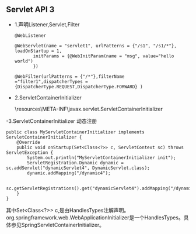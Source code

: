 ## Servlet API 3

- 1.声明Listener,Servlet,Filter

    ```
   @WebListener

   @WebServlet(name = "servlet1", urlPatterns = {"/s1", "/s1/*"}, loadOnStartup = 1,
           initParams = {@WebInitParam(name = "msg", value="hello world")
           })

    @WebFilter(urlPatterns = {"/*"},filterName ="filter1",dispatcherTypes ={DispatcherType.REQUEST,DispatcherType.FORWARD} )
    ```
- 2.ServletContainerInitializer

    \resources\META-INF\javax.servlet.ServletContainerInitializer

-3.ServletContainerInitializer 动态注册
```
public class MyServletContainerInitializer implements ServletContainerInitializer {
    @Override
    public void onStartup(Set<Class<?>> c, ServletContext sc) throws ServletException {
        System.out.println("MyServletContainerInitializer init");
        ServletRegistration.Dynamic dynamic = sc.addServlet("dynamicServlet4", DynamicServlet.class);
        dynamic.addMapping("/dynamic4");

        sc.getServletRegistrations().get("dynamicServlet4").addMapping("/dynamic41");
    }
}
```
其中Set<Class<?>> c,是由HandlesTypes注解声明。
org.springframework.web.WebApplicationInitializer是一个HandlesTypes。具体参见SpringServletContainerInitializer。
